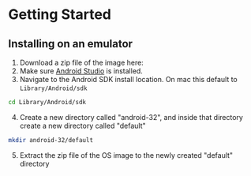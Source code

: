 # Getting Started

## Installing on an emulator 

1. Download a zip file of the image here: 
2. Make sure [Android Studio](https://developer.android.com/studio/install) is installed.
3. Navigate to the Android SDK install location. On mac this default to ```Library/Android/sdk```
```bash 
cd Library/Android/sdk
```
4. Create a new directory called "android-32", and inside that directory create a new directory called "default"
```bash 
mkdir android-32/default
```
5. Extract the zip file of the OS image to the newly created "default" directory
